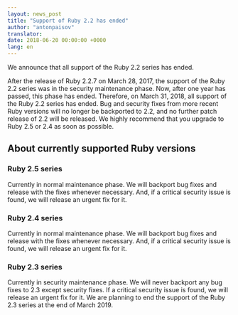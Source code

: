 ```yaml
---
layout: news_post
title: "Support of Ruby 2.2 has ended"
author: "antonpaisov"
translator:
date: 2018-06-20 00:00:00 +0000
lang: en
---
```


We announce that all support of the Ruby 2.2 series has ended.

After the release of Ruby 2.2.7 on March 28, 2017,
the support of the Ruby 2.2 series was in the security maintenance phase.
Now, after one year has passed, this phase has ended.
Therefore, on March 31, 2018, all support of the Ruby 2.2 series has ended.
Bug and security fixes from more recent Ruby versions will no longer be
backported to 2.2, and no further patch release of 2.2 will be released.
We highly recommend that you upgrade to Ruby 2.5 or 2.4 as soon as possible.


## About currently supported Ruby versions

### Ruby 2.5 series

Currently in normal maintenance phase.
We will backport bug fixes and release with the fixes whenever necessary.
And, if a critical security issue is found, we will release an urgent fix
for it.

### Ruby 2.4 series

Currently in normal maintenance phase.
We will backport bug fixes and release with the fixes whenever necessary.
And, if a critical security issue is found, we will release an urgent fix
for it.

### Ruby 2.3 series

Currently in security maintenance phase.
We will never backport any bug fixes to 2.3 except security fixes.
If a critical security issue is found, we will release an urgent fix for it.
We are planning to end the support of the Ruby 2.3 series at the end of
March 2019.
